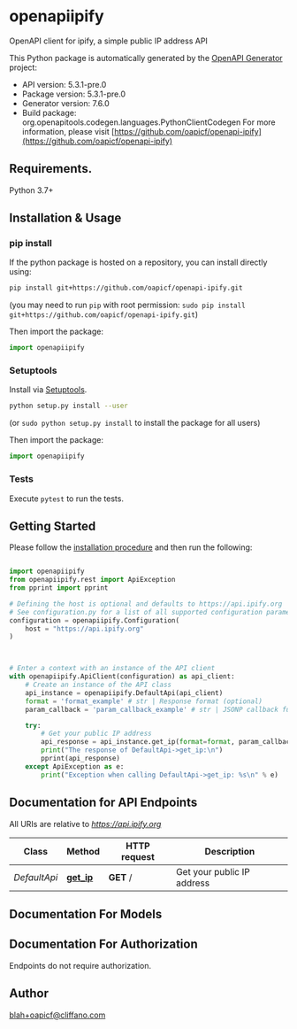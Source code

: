 # openapiipify
OpenAPI client for ipify, a simple public IP address API

This Python package is automatically generated by the [OpenAPI Generator](https://openapi-generator.tech) project:

- API version: 5.3.1-pre.0
- Package version: 5.3.1-pre.0
- Generator version: 7.6.0
- Build package: org.openapitools.codegen.languages.PythonClientCodegen
For more information, please visit [https://github.com/oapicf/openapi-ipify](https://github.com/oapicf/openapi-ipify)

## Requirements.

Python 3.7+

## Installation & Usage
### pip install

If the python package is hosted on a repository, you can install directly using:

```sh
pip install git+https://github.com/oapicf/openapi-ipify.git
```
(you may need to run `pip` with root permission: `sudo pip install git+https://github.com/oapicf/openapi-ipify.git`)

Then import the package:
```python
import openapiipify
```

### Setuptools

Install via [Setuptools](http://pypi.python.org/pypi/setuptools).

```sh
python setup.py install --user
```
(or `sudo python setup.py install` to install the package for all users)

Then import the package:
```python
import openapiipify
```

### Tests

Execute `pytest` to run the tests.

## Getting Started

Please follow the [installation procedure](#installation--usage) and then run the following:

```python

import openapiipify
from openapiipify.rest import ApiException
from pprint import pprint

# Defining the host is optional and defaults to https://api.ipify.org
# See configuration.py for a list of all supported configuration parameters.
configuration = openapiipify.Configuration(
    host = "https://api.ipify.org"
)



# Enter a context with an instance of the API client
with openapiipify.ApiClient(configuration) as api_client:
    # Create an instance of the API class
    api_instance = openapiipify.DefaultApi(api_client)
    format = 'format_example' # str | Response format (optional)
    param_callback = 'param_callback_example' # str | JSONP callback function name (optional)

    try:
        # Get your public IP address
        api_response = api_instance.get_ip(format=format, param_callback=param_callback)
        print("The response of DefaultApi->get_ip:\n")
        pprint(api_response)
    except ApiException as e:
        print("Exception when calling DefaultApi->get_ip: %s\n" % e)

```

## Documentation for API Endpoints

All URIs are relative to *https://api.ipify.org*

Class | Method | HTTP request | Description
------------ | ------------- | ------------- | -------------
*DefaultApi* | [**get_ip**](docs/DefaultApi.md#get_ip) | **GET** / | Get your public IP address


## Documentation For Models



<a id="documentation-for-authorization"></a>
## Documentation For Authorization

Endpoints do not require authorization.


## Author

blah+oapicf@cliffano.com


